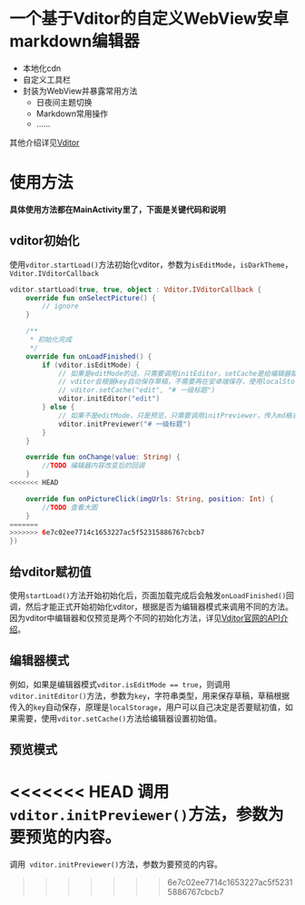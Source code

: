 # 一个基于Vditor的自定义WebView安卓markdown编辑器
- 本地化cdn
- 自定义工具栏
- 封装为WebView并暴露常用方法
  - 日夜间主题切换
  - Markdown常用操作
  - ......

其他介绍详见[Vditor](https://b3log.org/vditor/ "Vditor - 一款浏览器端的 Markdown 编辑器，支持所见即所得（富文本）、即时渲染（类似 Typora）和分屏预览模式")

# 使用方法

**具体使用方法都在MainActivity里了，下面是关键代码和说明**

## vditor初始化

使用`vditor.startLoad()`方法初始化vditor，参数为`isEditMode`，`isDarkTheme`，`Vditor.IVditorCallback`

```kotlin
vditor.startLoad(true, true, object : Vditor.IVditorCallback {
    override fun onSelectPicture() {
        // ignore
    }

    /**
     * 初始化完成
     */
    override fun onLoadFinished() {
        if (vditor.isEditMode) {
            // 如果是editMode的话，只需要调用initEditor，setCache是给编辑器赋初始值，可选
            // vditor会根据key自动保存草稿，不需要再在安卓端保存，使用localStorage实现的
            // vditor.setCache("edit", "# 一级标题")
            vditor.initEditor("edit")
        } else {
            // 如果不是editMode，只是预览，只需要调用initPreviewer，传入md格式的字符串即可
            vditor.initPreviewer("# 一级标题")
        }
    }

    override fun onChange(value: String) {
        //TODO 编辑器内容改变后的回调
    }
<<<<<<< HEAD

    override fun onPictureClick(imgUrls: String, position: Int) {
        //TODO 查看大图
    }
=======
>>>>>>> 6e7c02ee7714c1653227ac5f52315886767cbcb7
})
```

## 给vditor赋初值

使用`startLoad()`方法开始初始化后，页面加载完成后会触发`onLoadFinished()`回调，然后才能正式开始初始化vditor，根据是否为编辑器模式来调用不同的方法。因为vditor中编辑器和仅预览是两个不同的初始化方法，详见[Vditor官网的API介绍](https://ld246.com/article/1549638745630)。

## 编辑器模式

例如，如果是编辑器模式`vditor.isEditMode == true`，则调用`vditor.initEditor()`方法，参数为`key`，字符串类型，用来保存草稿，草稿根据传入的`key`自动保存，原理是`localStorage`，用户可以自己决定是否要赋初值，如果需要，使用`vditor.setCache()`方法给编辑器设置初始值。

## 预览模式

<<<<<<< HEAD
调用`vditor.initPreviewer()`方法，参数为要预览的内容。
=======
调用` vditor.initPreviewer()`方法，参数为要预览的内容。
>>>>>>> 6e7c02ee7714c1653227ac5f52315886767cbcb7
